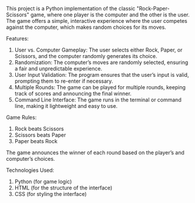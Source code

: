 This project is a Python implementation of the classic "Rock-Paper-Scissors" game, where one player is the computer and the other is the user. The game offers a simple, interactive experience where the user competes against the computer, which makes random choices for its moves.

Features:
1. User vs. Computer Gameplay: The user selects either Rock, Paper, or Scissors, and the computer randomly generates its choice.
2. Randomization: The computer’s moves are randomly selected, ensuring a fair and unpredictable experience.
3. User Input Validation: The program ensures that the user’s input is valid, prompting them to re-enter if necessary.
4. Multiple Rounds: The game can be played for multiple rounds, keeping track of scores and announcing the final winner.
5. Command Line Interface: The game runs in the terminal or command line, making it lightweight and easy to use.

Game Rules:
1. Rock beats Scissors
2. Scissors beats Paper
3. Paper beats Rock

The game announces the winner of each round based on the player’s and computer’s choices.

Technologies Used:
1. Python (for game logic)
2. HTML (for the structure of the interface)
3. CSS (for styling the interface)

